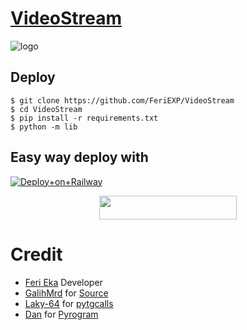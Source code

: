 # [VideoStream](https://t.me/feritapibot)

![logo](https://telegra.ph/file/824cba85b5b820fcd7dcd.jpg)
## Deploy
```
$ git clone https://github.com/FeriEXP/VideoStream
$ cd VideoStream
$ pip install -r requirements.txt
$ python -m lib
```

## Easy way deploy with 
[![Deploy+on+Railway](https://railway.app/button.svg)](https://railway.app/new/template?template=https://github.com/FeriEXP/VideoStream/&envs=API_ID,API_HASH,SESSION_NAME,BOT_TOKEN,SUDO_USERS,USERNAME_BOT)
<p align="center"><a href="https://heroku.com/deploy?template=https://github.com/FeriEXP/VideoStream"> <img src="https://img.shields.io/badge/Deploy%20To%20Heroku-red?style=for-the-badge&logo=heroku" width="220" height="38.45"/></a></p>  


# Credit
- [Feri Eka](https://github.com/feriexp) Developer
- [GalihMrd](https://github.com/galihmrd) for [Source](https://github.com/galihmrd/Group-calls-video)
- [Laky-64](https://github.com/Laky-64) for [pytgcalls](https://github.com/pytgcalls/pytgcalls)
- [Dan](https://github.com/delivrance) for [Pyrogram](https://github.com/pyrogram/pyrogram)


